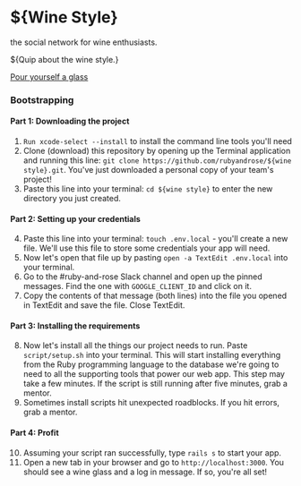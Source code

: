# ${Wine Style}

the social network for wine enthusiasts.

${Quip about the wine style.}

[Pour yourself a glass](https://ruby-rose-${wine-style}.herokuapp.com/)

### Bootstrapping
#### Part 1: Downloading the project
1. `Run xcode-select --install` to install the command line tools you'll need
2. Clone (download) this repository by opening up the Terminal application and running this line: 
`git clone https://github.com/rubyandrose/${wine style}.git`. You've just downloaded a personal copy
of your team's project!
3. Paste this line into your terminal: `cd ${wine style}` to enter the new directory you just created.

#### Part 2: Setting up your credentials
4. Paste this line into your terminal: `touch .env.local` - you'll create a new file. We'll use this file to store some credentials your app will need.
5. Now let's open that file up by pasting `open -a TextEdit .env.local` into your terminal.
6. Go to the #ruby-and-rose Slack channel and open up the pinned messages. Find the one with `GOOGLE_CLIENT_ID` and click on it.
7. Copy the contents of that message (both lines) into the file you opened in TextEdit and save the file. Close TextEdit.

#### Part 3: Installing the requirements
8. Now let's install all the things our project needs to run. Paste `script/setup.sh` into your terminal. This will start installing everything from the Ruby programming language to the database we're going to need to all the supporting tools that power our web app. This step may take a few minutes. If the script is still running after five minutes, grab a mentor.
9. Sometimes install scripts hit unexpected roadblocks. If you hit errors, grab a mentor.

#### Part 4: Profit
10. Assuming your script ran successfully, type `rails s` to start your app.
11. Open a new tab in your browser and go to `http://localhost:3000`. You should see a wine glass and a log in message. If so, you're all set!
